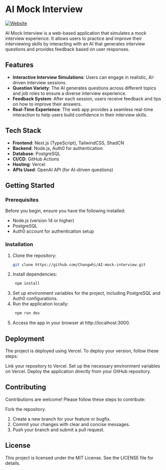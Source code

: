 # AI Mock Interview

[![Website](https://img.shields.io/badge/Website-Live-brightgreen)](https://ai-mock-interview-navy.vercel.app/)

AI Mock Interview is a web-based application that simulates a mock interview experience. It allows users to practice and improve their interviewing skills by interacting with an AI that generates interview questions and provides feedback based on user responses.

## Features

- **Interactive Interview Simulations**: Users can engage in realistic, AI-driven interview sessions.
- **Question Variety**: The AI generates questions across different topics and job roles to ensure a diverse interview experience.
- **Feedback System**: After each session, users receive feedback and tips on how to improve their answers.
- **Real-Time Experience**: The web app provides a seamless real-time interaction to help users build confidence in their interview skills.

## Tech Stack

- **Frontend**: Next.js (TypeScript), TailwindCSS, ShadCN
- **Backend**: Node.js, Auth0 for authentication
- **Database**: PostgreSQL
- **CI/CD**: GitHub Actions
- **Hosting**: Vercel
- **APIs Used**: OpenAI API (for AI-driven questions)

## Getting Started

### Prerequisites

Before you begin, ensure you have the following installed:

- Node.js (version 14 or higher)
- PostgreSQL
- Auth0 account for authentication setup

### Installation

1. Clone the repository:
   ```bash
   git clone https://github.com/Changwhi/AI-mock-interview.git
   ```
2. Install dependencies:
   ```bash
    npm install
   ```
3. Set up environment variables for the project, including PostgreSQL and Auth0 configurations.
4. Run the application locally:
   ```bash
    npm run dev
   ```
5. Access the app in your browser at http://localhost:3000.

## Deployment
The project is deployed using Vercel. To deploy your version, follow these steps:

Link your repository to Vercel.
Set up the necessary environment variables on Vercel.
Deploy the application directly from your GitHub repository.

## Contributing
Contributions are welcome! Please follow these steps to contribute:

Fork the repository.
1. Create a new branch for your feature or bugfix.
2. Commit your changes with clear and concise messages.
3. Push your branch and submit a pull request.

## License
This project is licensed under the MIT License. See the LICENSE file for details.




